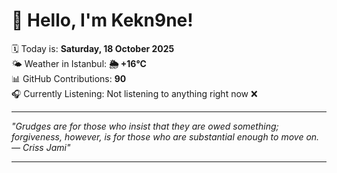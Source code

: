 # 👋 Hello, I'm Kekn9ne!

🗓️ Today is: **Saturday, 18 October 2025**  
🌤️ Weather in Istanbul: **🌦   +16°C**  
📊 GitHub Contributions: **90**  
🎧 Currently Listening: Not listening to anything right now ❌

---

_"Grudges are for those who insist that they are owed something; forgiveness, however, is for those who are substantial enough to move on. — *Criss Jami*"_

---
